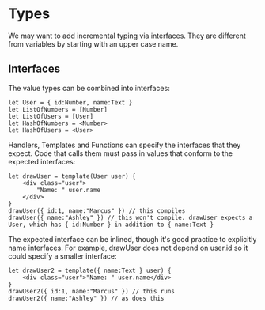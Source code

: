 Types
=====
We may want to add incremental typing via interfaces. They are different from variables by starting with an upper case name.

Interfaces
----------
The value types can be combined into interfaces:

	let User = { id:Number, name:Text }
	let ListOfNumbers = [Number]
	let ListOfUsers = [User]
	let HashOfNumbers = <Number>
	let HashOfUsers = <User>

Handlers, Templates and Functions can specify the interfaces that they expect. Code that calls them must pass in values that conform to the expected interfaces:
		
	let drawUser = template(User user) {
		<div class="user">
			"Name: " user.name
		</div>
	}
	drawUser({ id:1, name:"Marcus" }) // this compiles
	drawUser({ name:"Ashley" }) // this won't compile. drawUser expects a User, which has { id:Number } in addition to { name:Text }

The expected interface can be inlined, though it's good practice to explicitly name interfaces.
For example, drawUser does not depend on user.id so it could specify a smaller interface:

	let drawUser2 = template({ name:Text } user) {
		<div class="user">"Name: " user.name</div>
	}
	drawUser2({ id:1, name:"Marcus" }) // this runs
	drawUser2({ name:"Ashley" }) // as does this
